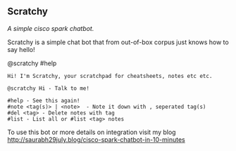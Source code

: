 ## Scratchy

*A simple cisco spark chatbot.*

Scratchy is a simple chat bot that from out-of-box corpus just knows how to say hello!

@scratchy #help

    Hi! I'm Scratchy, your scratchpad for cheatsheets, notes etc etc.

    @scratchy Hi - Talk to me!
    
    #help - See this again!
    #note <tag(s)> | <note>  - Note it down with , seperated tag(s)
    #del <tag> - Delete notes with tag
    #list - List all or #list <tag> notes

To use this bot or more details on integration visit my blog http://saurabh29july.blog/cisco-spark-chatbot-in-10-minutes

